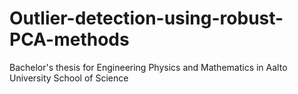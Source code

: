 # Outlier-detection-using-robust-PCA-methods
Bachelor's thesis for Engineering Physics and Mathematics in Aalto University School of Science

